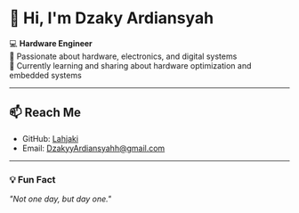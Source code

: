 # 👋 Hi, I'm Dzaky Ardiansyah

💻 **Hardware Engineer**  
🔧 Passionate about hardware, electronics, and digital systems  
🌱 Currently learning and sharing about hardware optimization and embedded systems

---

## 📫 Reach Me
- GitHub: [Lahjaki](https://github.com/Lahjaki)
- Email: DzakyyArdiansyahh@gmail.com

---

### 💡 Fun Fact
*"Not one day, but day one."*

